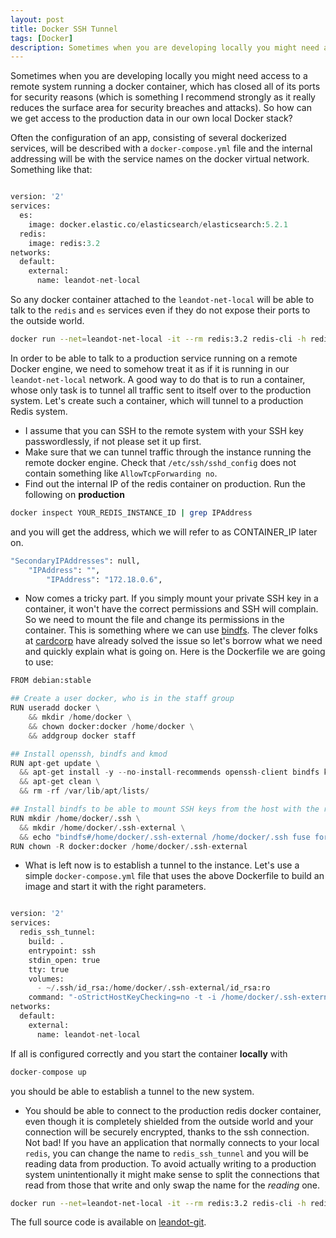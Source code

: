 ```yaml
---
layout: post
title: Docker SSH Tunnel
tags: [Docker]
description: Sometimes when you are developing locally you might need access to a remote system running a docker container, which has closed all of its ports for security reasons.
---
```


Sometimes when you are developing locally you might need access to a remote system running a docker container, which has closed all of its ports for security reasons (which is something I recommend strongly as it really reduces the surface area for security breaches and attacks). So how can we get access to the production data in our own local Docker stack?

Often the configuration of an app, consisting of several dockerized services, will be described with a `docker-compose.yml` file and the internal addressing will be with the service names on the docker virtual network. Something like that:

```python

version: '2'
services:
  es:
    image: docker.elastic.co/elasticsearch/elasticsearch:5.2.1
  redis:
    image: redis:3.2
networks:
  default:
    external:
      name: leandot-net-local

```

So any docker container attached to the `leandot-net-local` will be able to talk to the `redis` and `es` services even if they do not expose their ports to the outside world.

```bash
docker run --net=leandot-net-local -it --rm redis:3.2 redis-cli -h redis
```

In order to be able to talk to a production service running on a remote Docker engine, we need to somehow treat it as if it is running in our `leandot-net-local` network. A good way to do that is to run a container, whose only task is to tunnel all traffic sent to itself over to the production system. Let's create such a container, which will tunnel to a production Redis system.

* I assume that you can SSH to the remote system with your SSH key passwordlessly, if not please set it up first.
*  Make sure that we can tunnel traffic through the instance running the remote docker engine. Check that `/etc/ssh/sshd_config` does not contain something like `AllowTcpForwarding no`.
* Find out the internal IP of the redis container on production. Run the following on **production**

```bash
docker inspect YOUR_REDIS_INSTANCE_ID | grep IPAddress
```

and you will get the address, which we will refer to as CONTAINER_IP later on.

```bash
"SecondaryIPAddresses": null,
    "IPAddress": "",
	    "IPAddress": "172.18.0.6",
```

* Now comes a tricky part. If you simply mount your private SSH key in a container, it won't have the correct permissions and SSH will complain. So we need to mount the file and change its permissions in the container. This is something where we can use [bindfs](http://bindfs.org/). The clever folks at [cardcorp](https://github.com/cardcorp/card-rocker/blob/master/r-ssh/Dockerfile) have already solved the issue so let's borrow what we need and quickly explain what is going on. Here is the Dockerfile we are going to use:

```python
FROM debian:stable

## Create a user docker, who is in the staff group
RUN useradd docker \
	&& mkdir /home/docker \
	&& chown docker:docker /home/docker \
	&& addgroup docker staff

## Install openssh, bindfs and kmod
RUN apt-get update \
  && apt-get install -y --no-install-recommends openssh-client bindfs kmod\
  && apt-get clean \
  && rm -rf /var/lib/apt/lists/

## Install bindfs to be able to mount SSH keys from the host with the right permissions
RUN mkdir /home/docker/.ssh \
  && mkdir /home/docker/.ssh-external \
  && echo "bindfs#/home/docker/.ssh-external /home/docker/.ssh fuse force-user=docker,force-group=docker,perms=0700 0 0" >> /etc/fstab
RUN chown -R docker:docker /home/docker/.ssh-external
```


* What is left now is to establish a tunnel to the instance. Let's use a simple `docker-compose.yml` file that uses the above Dockerfile to build an image and start it with the right parameters.

```python

version: '2'
services:
  redis_ssh_tunnel:
    build: .
    entrypoint: ssh
    stdin_open: true
    tty: true
    volumes:
      - ~/.ssh/id_rsa:/home/docker/.ssh-external/id_rsa:ro
    command: "-oStrictHostKeyChecking=no -t -i /home/docker/.ssh-external/id_rsa -L *:6379:CONTAINER_IP:6379 YOUR_USER@YOUR_DOMAIN"
networks:
  default:
    external:
      name: leandot-net-local


```

If all is configured correctly and you start the container **locally** with

```python
docker-compose up
```

you should be able to establish a tunnel to the new system.

* You should be able to connect to the production redis docker container, even though it is completely shielded from the outside world and your connection will be securely encrypted, thanks to the ssh connection. Not bad! If you have an application that normally connects to your local `redis`, you can change the name to `redis_ssh_tunnel` and you will be reading data from production. To avoid actually writing to a production system unintentionally it might make sense to split the connections that read from those that write and only swap the name for the *reading* one.

```bash
docker run --net=leandot-net-local -it --rm redis:3.2 redis-cli -h redis_ssh_tunnel
```

The full source code is available on [leandot-git](https://github.com/ivdelchev/leandot-git/tree/master/redis-ssh-forward).

